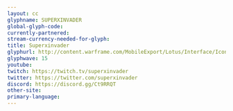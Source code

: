 ```yaml
---
layout: cc
glyphname: SUPERXINVADER
global-glyph-code: 
currently-partnered: 
stream-currency-needed-for-glyph: 
title: Superxinvader
glyphurl: http://content.warframe.com/MobileExport/Lotus/Interface/Icons/Player/ContentCreators/Superxinvader.png
glyphwave: 15
youtube: 
twitch: https://twitch.tv/superxinvader
twitter: https://twitter.com/superxinvader
discord: https://discord.gg/Ct9RRQT
other-site: 
primary-language: 
---
```


